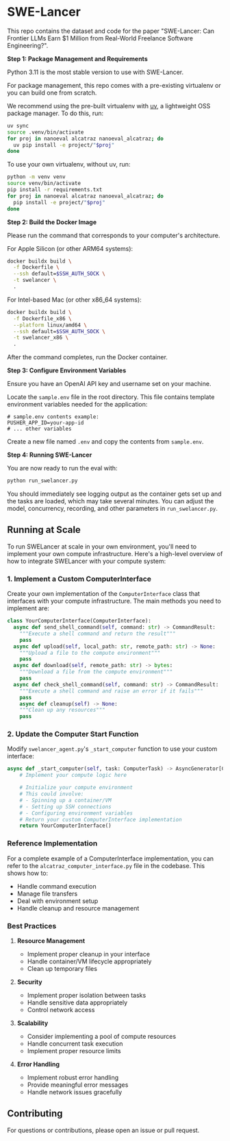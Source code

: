 # SWE-Lancer

This repo contains the dataset and code for the paper "SWE-Lancer: Can Frontier LLMs Earn $1 Million from Real-World Freelance Software Engineering?".

**Step 1: Package Management and Requirements**

Python 3.11 is the most stable version to use with SWE-Lancer.

For package management, this repo comes with a pre-existing virtualenv or you can build one from scratch.

We recommend using the pre-built virtualenv with [uv](https://github.com/astral-sh/uv), a lightweight OSS package manager. To do this, run:

```bash
uv sync
source .venv/bin/activate
for proj in nanoeval alcatraz nanoeval_alcatraz; do
  uv pip install -e project/"$proj"
done
```

To use your own virtualenv, without uv, run:

```bash
python -m venv venv
source venv/bin/activate
pip install -r requirements.txt
for proj in nanoeval alcatraz nanoeval_alcatraz; do
  pip install -e project/"$proj"
done
```

**Step 2: Build the Docker Image**

Please run the command that corresponds to your computer's architecture.

For Apple Silicon (or other ARM64 systems):

```bash
docker buildx build \
  -f Dockerfile \
  --ssh default=$SSH_AUTH_SOCK \
  -t swelancer \
  .
```

For Intel-based Mac (or other x86_64 systems):

```bash
docker buildx build \
  -f Dockerfile_x86 \
  --platform linux/amd64 \
  --ssh default=$SSH_AUTH_SOCK \
  -t swelancer_x86 \
  .
```

After the command completes, run the Docker container.

**Step 3: Configure Environment Variables**

Ensure you have an OpenAI API key and username set on your machine.

Locate the `sample.env` file in the root directory. This file contains template environment variables needed for the application:

```plaintext
# sample.env contents example:
PUSHER_APP_ID=your-app-id
# ... other variables
```

Create a new file named `.env` and copy the contents from `sample.env`.

**Step 4: Running SWE-Lancer**

You are now ready to run the eval with:

```bash
python run_swelancer.py
```

You should immediately see logging output as the container gets set up and the tasks are loaded, which may take several minutes. You can adjust the model, concurrency, recording, and other parameters in `run_swelancer.py`.

## Running at Scale

To run SWELancer at scale in your own environment, you'll need to implement your own compute infrastructure. Here's a high-level overview of how to integrate SWELancer with your compute system:

### 1. Implement a Custom ComputerInterface

Create your own implementation of the `ComputerInterface` class that interfaces with your compute infrastructure. The main methods you need to implement are:

```python
class YourComputerInterface(ComputerInterface):
  async def send_shell_command(self, command: str) -> CommandResult:
    """Execute a shell command and return the result"""
    pass
  async def upload(self, local_path: str, remote_path: str) -> None:
    """Upload a file to the compute environment"""
    pass
  async def download(self, remote_path: str) -> bytes:
    """Download a file from the compute environment"""
    pass
  async def check_shell_command(self, command: str) -> CommandResult:
    """Execute a shell command and raise an error if it fails"""
    pass
    async def cleanup(self) -> None:
    """Clean up any resources"""
    pass
```

### 2. Update the Computer Start Function

Modify `swelancer_agent.py`'s `_start_computer` function to use your custom interface:

```python
async def _start_computer(self, task: ComputerTask) -> AsyncGenerator[ComputerInterface, None]:
    # Implement your compute logic here

    # Initialize your compute environment
    # This could involve:
    # - Spinning up a container/VM
    # - Setting up SSH connections
    # - Configuring environment variables
    # Return your custom ComputerInterface implementation
    return YourComputerInterface()
```

### Reference Implementation

For a complete example of a ComputerInterface implementation, you can refer to the `alcatraz_computer_interface.py` file in the codebase. This shows how to:

- Handle command execution
- Manage file transfers
- Deal with environment setup
- Handle cleanup and resource management

### Best Practices

1. **Resource Management**
   - Implement proper cleanup in your interface
   - Handle container/VM lifecycle appropriately
   - Clean up temporary files

2. **Security**
   - Implement proper isolation between tasks
   - Handle sensitive data appropriately
   - Control network access

3. **Scalability**
   - Consider implementing a pool of compute resources
   - Handle concurrent task execution
   - Implement proper resource limits

4. **Error Handling**
   - Implement robust error handling
   - Provide meaningful error messages
   - Handle network issues gracefully

## Contributing

For questions or contributions, please open an issue or pull request.
